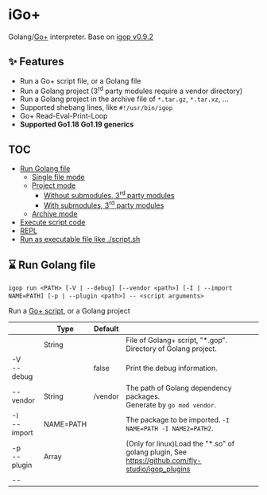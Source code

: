 # iGo+

Golang/[Go+](https://goplus.org/) interpreter. Base on [igop v0.9.2](https://github.com/goplus/igop)

## ✨ Features

- Run a Go+ script file, or a Golang file
- Run a Golang project (3<sup>rd</sup> party modules require a vendor directory)
- Run a Golang project in the archive file of `*.tar.gz`, `*.tar.xz`, ...
- Supported shebang lines, like `#!/usr/bin/igop`
- Go+ Read-Eval-Print-Loop
- **Supported Go1.18 Go1.19 generics**

## TOC

- [Run Golang file](#-run-golang-file)
  - [Single file mode](#single-file-mode)
  - [Project mode](#project-mode)
    - [Without submodules, 3<sup>rd</sup> party modules](#without-submodules-3suprdsup-party-modules)
    - [With submodules, 3<sup>rd</sup> party modules](#with-submodules-or-3suprdsup-party-modules)
  - [Archive mode](#archive-mode)
- [Execute script code](#-execute-script-code)
- [REPL](#repl)
- [Run as executable file like ./script.sh](#run-as-executable-file-of-sh)

## ⌛ Run Golang file 

```
igop run <PATH> [-V | --debug] [--vendor <path>] [-I | --import NAME=PATH] [-p | --plugin <path>] -- <script arguments>
```

Run a [Go+ script](https://goplus.org/), or a Golang project

|                        | Type      | Default       |                                                                                                  |
|------------------------|-----------|---------------|--------------------------------------------------------------------------------------------------|
| <PATH>                 | String    |               | File of Golang+ script, "*.gop". <br/>Directory of Golang project.                               |
| -V<br/>--debug         |           | false         | Print the debug information.                                                                     |
| --vendor               | String    | <PATH>/vendor | The path of Golang dependency packages.<br/>Generate by `go mod vendor`.                         |
| -I<br/>--import        | NAME=PATH |               | The package to be imported. `-I NAME=PATH -I NAME2=PATH2`.                                       |
| -p<br/>--plugin <path> | Array     |               | (Only for linux)Load the "*.so" of golang plugin, See https://github.com/fly-studio/igop_plugins |
| -- <script arguments>  |           |               | Script arguments.<br/>Be read `os.Args` in the script.                                           |

### Single file mode

#### Run a file with `*.gop`

```
$ igop run /path/to/file.gop 

# or
$ cd /path/to
$ igop run file.gop
```
The difference is that they have different **Working directories**

Similarly hereinafter.

> See [Example2/1.go](example2/1.gop)

#### Run a file with `*.go`

Golang file, Must include `package main` and `func main()`

```
package main

func main() {

}
```

> See [Example2/2.go](example2/2.go)

```
$ igop run /path/to/file.go 
```

### Project mode

#### Without submodules, 3<sup>rd</sup> party modules

- The package MUST be `package main` in all `.go` files 
- Included `func main()` in anyone `.go` file, or ONLY one `.gop` file
- No sub-folder. even if the sub-folders are present, they will be ignored
- Supported Go/Go+ hybrid programming

```
/path/to/
 - func.go
 - func.gop
 - main.go
```

> ONLY allowed one `func main(){}`, Whether in the *.gop or *.go, See [Example3](example3)

Run

```
$ cd /path/to
$ igop run .

# or
$ igop run /path/to
```

#### With submodules, or 3<sup>rd</sup> party modules 

If the Golang project contains submodules, or 3<sup>rd</sup> party modules.

Not allowed *.gop(Temporary)

```
/path/to
  - main.go
  - func/
    - func.go
```

MUST include these files
```
/path/to/
  - go.mod
  - vendor/             <--- if you need 3rd-party modules
    - modules.txt
```

> See [Example1/](example1)

#### - go.mod

Init the project to generate `go.mod` at first

```
$ go mod init your project-name
```

#### - `vendor` directory

Run this command to create the vendor directory, 
`igop` need to load the modules from `vendor/modules.txt`

```
$ go mod vendor
```

### Archive mode

This is a convenient way that a packaging of project mode

Supported archive format. 

- tar.gz
- tar.bzip2
- tar.xz
- zip
- tar

> See [Example1/example1.tar.gz](example1/example1.tar.gz)

When it's running, it's actually being extract to `example1/__example1.tar.gz__`

```
$ igop run examples1/example1.tar.gz --vendor vendor
```

#### `vendor`, `import` path

Unless you specify an absolute path that mean path on the OS, `--vendor` would be a relative path in archive.

Same with the PATH of `--import NAME=PATH`.

> the argument of `--vendor vendor` mean the vendor path is `examples1/__example1.tar.gz__/vendor`

Use the vendor with absolute path in OS

```
$ igop run examples1/example1.tar.gz --vendor /path/to/vendor
```

### Examples

> See  "example1/"、"example2/"、"example3/"

Project mode without modules
```
$ igop run example3/

$ cd example3/
$ igop run .
```


Project mode with modules
```
$ igop run example1/

$ igop run example1/ --vendor example1/vendor

$ cd example1/
$ igop run . --vendor vendor
```



Single mode
```
$ igop run examples2/1.gop
```

Script arguments
```
$ igop run examples2/2.go -- --abc 123 --def
```

## ⚡ Execute script code
```
igop exec [-s | --script <code>] [--debug] -- <script arguments>
```
Execute script code from **StdIn** or the argument of "--script"

|                        | Type   | Default |                                                        |
|------------------------|--------|---------|--------------------------------------------------------|
| -V<br/>--debug         |        | false   | Print the debug information.                           |
| -s<br/>--script <code> | String |         | The Golang/Go+ script as string                        |
| -- <script arguments>  |        |         | Script arguments.<br/>Be read `os.Args` in the script. |

### Example

#### Execute script from StdIn

```
$ igop exec < example2/1.gop

$ cat example2/1.gop | igop exec

$ echo "i := 1+2; println(i)" | igop exec
$ printf "i := 1+2 \n println(i)" | igop exec
```

#### Execute script from argument

```
$ igop exec -s "i := 1+2; println(i)"
```

> Use `;`(semicolons) instead of `\n`(carriage returns)

## REPL
```
igop repl
```
A [Go+](https://goplus.org/) Read Eval Print Loop

Online: [https://repl.goplus.org/](https://repl.goplus.org/)

![](docs/repl_examples.png)

## Run as executable file of "*.sh"

script.sh
```
#!/usr/bin/igop run
///usr/bin/true; exec /usr/bin/igop run "$0" "$@"

import "os"
import "fmt"

fmt.Printf("%v", os.Args)
```

> The first two lines are important

Run
```
$ chmod +x ./script.sh

# use -- to pass arguments to the script
$ ./scrpit.sh -- --argument1 --argument2
$ sh ./script.sh -- --argument1 --argument2
```

Print
```
[./script.sh.gop --argument1 --argument2]
```
